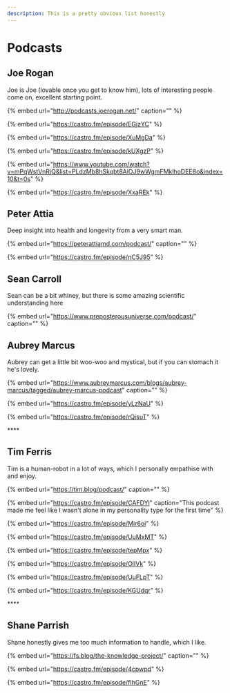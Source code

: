 ```yaml
---
description: This is a pretty obvious list honestly
---
```


# Podcasts

## Joe Rogan

Joe is Joe \(lovable once you get to know him\), lots of interesting people come on, excellent starting point.

{% embed url="http://podcasts.joerogan.net/" caption="" %}

{% embed url="https://castro.fm/episode/EGjzYC" %}

{% embed url="https://castro.fm/episode/XuMgDa" %}

{% embed url="https://castro.fm/episode/kUXgzP" %}

{% embed url="https://www.youtube.com/watch?v=mPqWstVnRjQ&list=PLdzMb8hSkqbt8AlOJ9wWgmFMklhoDEE8o&index=10&t=0s" %}

{% embed url="https://castro.fm/episode/XxaREk" %}

## Peter Attia

Deep insight into health and longevity from a very smart man.

{% embed url="https://peterattiamd.com/podcast/" caption="" %}

{% embed url="https://castro.fm/episode/nC5J95" %}



## Sean Carroll

Sean can be a bit whiney, but there is some amazing scientific understanding here

{% embed url="https://www.preposterousuniverse.com/podcast/" caption="" %}

## Aubrey Marcus

Aubrey can get a little bit woo-woo and mystical, but if you can stomach it he's lovely.

{% embed url="https://www.aubreymarcus.com/blogs/aubrey-marcus/tagged/aubrey-marcus-podcast" caption="" %}

{% embed url="https://castro.fm/episode/yLzNaU" %}

{% embed url="https://castro.fm/episode/rQisuT" %}

\*\*\*\*

## Tim Ferris

Tim is a human-robot in a lot of ways, which I personally empathise with and enjoy.

{% embed url="https://tim.blog/podcast/" caption="" %}

{% embed url="https://castro.fm/episode/CAFDYl" caption="This podcast made me feel like I wasn\'t alone in my personality type for the first time" %}

{% embed url="https://castro.fm/episode/Mir6oi" %}

{% embed url="https://castro.fm/episode/UuMxMT" %}

{% embed url="https://castro.fm/episode/tepMpx" %}

{% embed url="https://castro.fm/episode/OlIVk" %}

{% embed url="https://castro.fm/episode/UuFLpT" %}

{% embed url="https://castro.fm/episode/KGUdqr" %}

\*\*\*\*

## Shane Parrish

Shane honestly gives me too much information to handle, which I like.

{% embed url="https://fs.blog/the-knowledge-project/" caption="" %}

{% embed url="https://castro.fm/episode/4cpwpd" %}

{% embed url="https://castro.fm/episode/fIhGnE" %}





